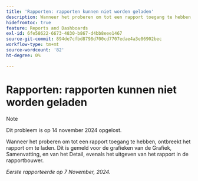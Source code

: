```yaml
---
title: 'Rapporten: rapporten kunnen niet worden geladen'
description: Wanneer het proberen om tot een rapport toegang te hebben, ontbreekt het rapport om te laden. Dit is gemeld voor de grafieken van de Grafiek, Samenvatting, en van het Detail, evenals het uitgeven van het rapport in de rapportbouwer.
hidefromtoc: true
feature: Reports and Dashboards
exl-id: 6fe58622-6673-4830-b867-d4bb8eee1467
source-git-commit: 894de7cfbd8798d700cd7707edae4a3e86902bec
workflow-type: tm+mt
source-wordcount: '82'
ht-degree: 0%

---
```


# Rapporten: rapporten kunnen niet worden geladen

>[!NOTE]
>
>Dit probleem is op 14 november 2024 opgelost.

Wanneer het proberen om tot een rapport toegang te hebben, ontbreekt het rapport om te laden. Dit is gemeld voor de grafieken van de Grafiek, Samenvatting, en van het Detail, evenals het uitgeven van het rapport in de rapportbouwer.

_Eerste rapporteerde op 7 November, 2024._
